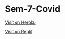 # Sem-7-Covid

[Visit on Heroku](https://covid-infy-soars.herokuapp.com/)

[Visit on Replit](https://infysoars.doanything.repl.co/)

